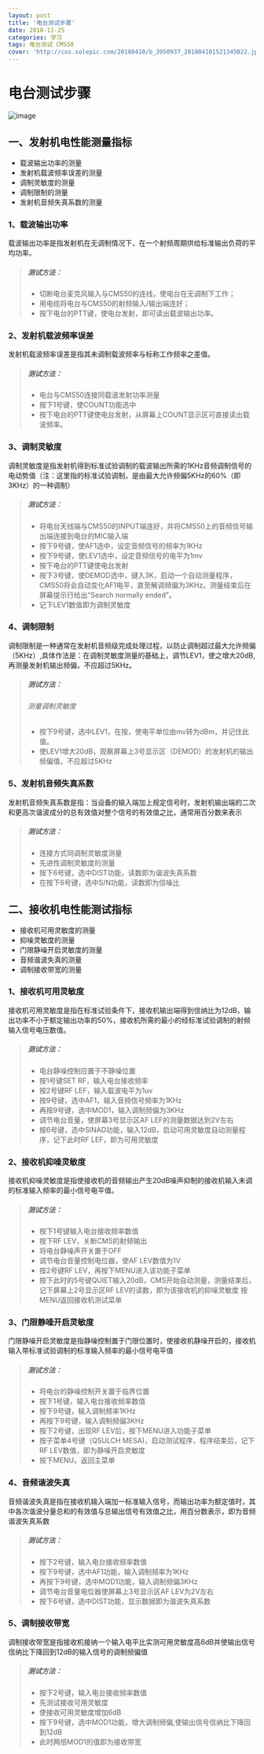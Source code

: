 ```yaml
---
layout: post
title: '电台测试步骤'
date: 2018-11-25
categories: 学习
tags: 电台测试 CMS50
cover: 'http://cos.solepic.com/20180410/b_3950937_201804101521345022.jpg'
---
```


# 电台测试步骤

![image](http://cos.solepic.com/20180410/b_3950937_201804101521345022.jpg)

## 一、发射机电性能测量指标
- 载波输出功率的测量
- 发射机载波频率误差的测量
- 调制灵敏度的测量
- 调制限制的测量
- 发射机音频失真系数的测量

### 1、载波输出功率
载波输出功率是指发射机在无调制情况下，在一个射频周期供给标准输出负荷的平均功率。
> ##### 测试方法：
> - 切断电台麦克风输入与CMS50的连线，使电台在无调制下工作；
> - 用电缆将电台与CMS50的射频输入/输出端连好；
> - 按下电台的PTT键，使电台发射，即可读出载波输出功率。

### 2、发射机载波频率误差
发射机载波频率误差是指其未调制载波频率与标称工作频率之差值。
> ##### 测试方法：
> - 电台与CMS50连接同载波发射功率测量
> - 按下1号键，使COUNT功能选中
> - 按下电台的PTT键使电台发射，从屏幕上COUNT显示区可直接读出载波频率。

### 3、调制灵敏度
调制灵敏度是指发射机得到标准试验调制的载波输出所需的1KHz音频调制信号的电动势值（注：这里指的标准试验调制，是由最大允许频偏5KHz的60%（即3KHz）的一种调制）
> ##### 测试方法：
> - 将电台天线端与CMS50的INPUT端连好，并将CMS50上的音频信号输出端连接到电台的MIC输入端
> - 按下9号键，使AF1选中，设定音频信号的频率为1KHz
> - 按下9号键，使LEV1选中，设定音频信号的电平为1mv
> - 按下电台的PTT键使电台发射
> - 按下3号键，使DEMOD选中，键入3K，启动一个自动测量程序，CMS50将会自动变化AF1电平，直至解调频偏为3KHz。测量结束后在屏幕提示行给出“Search normally ended”。
> - 记下LEV1数值即为调制灵敏度

### 4、调制限制
调制限制是一种通常在发射机音频级完成处理过程，以防止调制超过最大允许频偏（5KHz）,具体作法是：在调制灵敏度测量的基础上，调节LEV1，使之增大20dB,再测量发射机输出频偏，不应超过5KHz。
> ##### 测试方法：
> ###### 测量调制灵敏度
> - 按下9号键，选中LEV1，在按<dBm>，使电平单位由mv转为dBm，并记住此值。
> - 使LEV1增大20dB，观察屏幕上3号显示区（DEMOD）的发射机的输出频偏值，不应超过5KHz

### 5、发射机音频失真系数
发射机音频失真系数是指：当设备的输入端加上规定信号时，发射机输出端的二次和更高次谐波成分的总有效值对整个信号的有效值之比，通常用百分数来表示
> ##### 测试方法：
> - 连接方式同调制灵敏度测量
> - 先进性调制灵敏度的测量
> - 按下6号键，选中DIST功能，读数即为谐波失真系数
> - 在按下6号键，选中S/N功能，读数即为信噪比

## 二、接收机电性能测试指标
- 接收机可用灵敏度的测量
- 抑噪灵敏度的测量
- 门限静噪开启灵敏度的测量
- 音频谐波失真的测量
- 调制接收带宽的测量

### 1、接收机可用灵敏度
接收机可用灵敏度是指在标准试验条件下，接收机输出端得到信纳比为12dB，输出功率不小于额定输出功率的50%，接收机所需的最小的经标准试验调制的射频输入信号电压数值。
> ##### 测试方法：
> - 电台静噪控制应置于不静噪位置
> - 按1号键SET RF，输入电台接收频率
> - 按2号键RF LEF，输入载波电平为1uv
> - 按9号键，选中AF1，输入音频信号频率为1KHz
> - 再按9号键，选中MOD1，输入调制频偏为3KHz
> - 调节电台音量，使屏幕3号显示区AF LEF的测量数据达到2V左右
> - 按6号键，选中SINAD功能，输入12dB，启动可用灵敏度自动测量程序，记下此时RF LEF，即为可用灵敏度

### 2、接收机抑噪灵敏度
接收机抑噪灵敏度是指使接收机的音频输出产生20dB噪声抑制的接收机输入未调的标准输入频率的最小信号电平值。
> ##### 测试方法：
> - 按下1号键输入电台接收频率数值
> - 按下RF LEV，关断CMS的射频输出
> - 将电台静噪声开关置于OFF
> - 调节电台音量控制电位器，使AF LEV数值为1V
> - 按2号键RF LEV，再按下MENU进入该功能子菜单
> - 按下此时的5号键QUIET输入20dB，CMS开始自动测量，测量结束后，记下屏幕上2号显示区RF LEV的读数，即为该接收机的抑噪灵敏度
按MENU返回接收机测试菜单

### 3、门限静噪开启灵敏度
门限静噪开启灵敏度是指静噪控制置于门限位置时，使接收机静噪开启的，接收机输入带标准试验调制的标准输入频率的最小信号电平值
> ##### 测试方法：
> - 将电台的静噪控制开关置于临界位置
> - 按下1号键，输入电台接收频率数值
> - 按下9号键，输入调制频率1KHz
> - 再按下9号键，输入调制频偏3KHz
> - 按下2号键，出现RF LEV后，按下MENU进入功能子菜单
> - 按子菜单4号键（QSULCH MESA)，启动测试程序，程序结束后，记下RF LEV数值，即为静噪开启灵敏度
> - 按下MENU，返回主菜单

### 4、音频谐波失真
音频谐波失真是指在接收机输入端加一标准输入信号，而输出功率为额定值时，其中各次谐波分量总和的有效值与总输出信号有效值之比，用百分数表示，即为音频谐波失真系数
> ##### 测试方法：
> - 按下2号键，输入电台接收频率数值
> - 按下9号键，选中AF1功能，输入调制频率为1KHz
> - 再按下9号键，选中MOD1功能，输入调制频偏3KHz
> - 调节电台音量电位器使屏幕上3号显示区AF LEV为2V左右
> - 按下6号键，选中DIST功能，显示数据即为谐波失真系数

### 5、调制接收带宽
调制接收带宽是指接收机接纳一个输入电平比实测可用灵敏度高6dB并使输出信号信纳比下降回到12dB的输入信号的调制频偏值
> ##### 测试方法：
> - 按下2号键，输入电台接收频率数值
> - 先测试接收可用灵敏度
> - 使接收可用灵敏度增加6dB
> - 按下9号键，选中MOD1功能，增大调制频偏,使输出信号信纳比下降回到12dB
> - 此时两倍MOD1的值即为接收带宽
